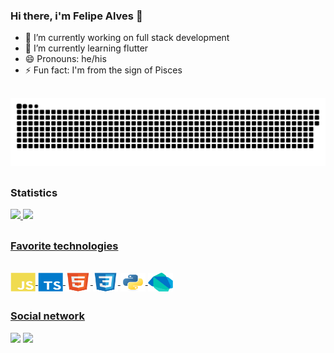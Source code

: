 ### Hi there, i'm Felipe Alves 👋


- 🔭 I’m currently working on full stack development
- 🌱 I’m currently learning flutter 
- 😄 Pronouns: he/his
- ⚡ Fun fact: I'm from the sign of Pisces

##

 ![Snake animation](https://github.com/felipexpert1996/felipexpert1996/blob/output/github-contribution-grid-snake.svg)

##

### Statistics
<div>
  <a href="https://github.com/felipexpert1996">
  <img height="180em" src="https://github-readme-stats.vercel.app/api?username=felipexpert1996&show_icons=true&theme=jolly&include_all_commits=true&count_private=true"/>
  <img height="180em" src="https://github-readme-stats.vercel.app/api/top-langs/?username=felipexpert1996&layout=compact&langs_count=7&theme=jolly"/>
</div>
  
##
  
 ### Favorite technologies
  
 <div style="display: inline_block"><br>
  <img align="center" alt="fe-Js" height="30" width="40" src="https://raw.githubusercontent.com/devicons/devicon/master/icons/javascript/javascript-plain.svg">
  <img align="center" alt="fe-Ts" height="30" width="40" src="https://raw.githubusercontent.com/devicons/devicon/master/icons/typescript/typescript-plain.svg">
  <img align="center" alt="fe-HTML" height="30" width="40" src="https://raw.githubusercontent.com/devicons/devicon/master/icons/html5/html5-original.svg">
  <img align="center" alt="fe-CSS" height="30" width="40" src="https://raw.githubusercontent.com/devicons/devicon/master/icons/css3/css3-original.svg">
  <img align="center" alt="fe-Python" height="30" width="40" src="https://raw.githubusercontent.com/devicons/devicon/master/icons/python/python-original.svg">
   <img align="center" alt="fe-Python" height="30" width="40" src="https://raw.githubusercontent.com/devicons/devicon/master/icons/dart/dart-original.svg">
</div>
  
##
  
### Social network
  
<div> 
   <a href = "mailto:felipe.alves2014@gmail.com"><img src="https://img.shields.io/badge/-Gmail-%23333?style=for-the-badge&logo=gmail&logoColor=white" target="_blank"></a>
   <a href="https://www.linkedin.com/in/felipe-alves-b7008692" target="_blank"><img src="https://img.shields.io/badge/-LinkedIn-%230077B5?style=for-the-badge&logo=linkedin&logoColor=white" target="_blank"></a>  
</div>


